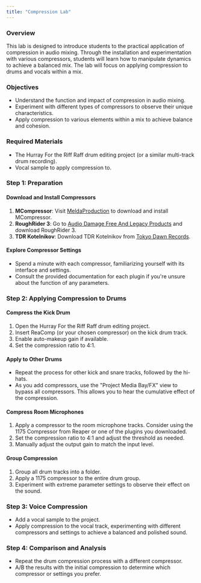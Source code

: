 ```yaml
---
title: "Compression Lab"
---
```


### Overview

This lab is designed to introduce students to the practical application of compression in audio mixing. Through the installation and experimentation with various compressors, students will learn how to manipulate dynamics to achieve a balanced mix. The lab will focus on applying compression to drums and vocals within a mix.

### Objectives

- Understand the function and impact of compression in audio mixing.
- Experiment with different types of compressors to observe their unique characteristics.
- Apply compression to various elements within a mix to achieve balance and cohesion.

### Required Materials

- The Hurray For the Riff Raff drum editing project (or a similar multi-track drum recording).
- Vocal sample to apply compression to.

### Step 1: Preparation

#### Download and Install Compressors

1. **MCompressor**: Visit [MeldaProduction](https://www.meldaproduction.com/MCompressor) to download and install MCompressor.
2. **RoughRider 3**: Go to [Audio Damage Free And Legacy Products](https://www.audiodamage.com/pages/free-and-legacy) and download RoughRider 3.
3. **TDR Kotelnikov**: Download TDR Kotelnikov from [Tokyo Dawn Records](https://www.tokyodawn.net/tdr-kotelnikov/).


#### Explore Compressor Settings

- Spend a minute with each compressor, familiarizing yourself with its interface and settings.
- Consult the provided documentation for each plugin if you're unsure about the function of any parameters.

### Step 2: Applying Compression to Drums

#### Compress the Kick Drum

1. Open the Hurray For the Riff Raff drum editing project.
2. Insert ReaComp (or your chosen compressor) on the kick drum track.
3. Enable auto-makeup gain if available.
4. Set the compression ratio to 4:1.

#### Apply to Other Drums

- Repeat the process for other kick and snare tracks, followed by the hi-hats.
- As you add compressors, use the "Project Media Bay/FX" view to bypass all compressors. This allows you to hear the cumulative effect of the compression.

#### Compress Room Microphones

1. Apply a compressor to the room microphone tracks. Consider using the 1175 Compressor from Reaper or one of the plugins you downloaded.
2. Set the compression ratio to 4:1 and adjust the threshold as needed.
3. Manually adjust the output gain to match the input level.

#### Group Compression

1. Group all drum tracks into a folder.
2. Apply a 1175 compressor to the entire drum group.
3. Experiment with extreme parameter settings to observe their effect on the sound.

### Step 3: Voice Compression

- Add a vocal sample to the project.
- Apply compression to the vocal track, experimenting with different compressors and settings to achieve a balanced and polished sound.

### Step 4: Comparison and Analysis

- Repeat the drum compression process with a different compressor.
- A/B the results with the initial compression to determine which compressor or settings you prefer.


<!-- ## Class Lab

Let's get some hands on experimenting with balance and compression in your own mixes

- Install a few types of compressors and experiment with them
- [MCompressor](https://www.meldaproduction.com/MCompressor), [RoughRider 3](https://www.audiodamage.com/pages/free-downloads), [TDR Kotelnikov](https://www.tokyodawn.net/tdr-kotelnikov/)

Spend a minute exploring each of these compressor's settings. Look at the documentation if you're unsure of what a parameter does. 

Instructions:

Open the Hurray For the Riff Raff drum editing project we did a few weeks ago. Add ReaComp or another compressor to the kick drum track. Turn on auto-makeup gain if the plugin has that setting. Set the ratio to 4:1. For every 1 dB of input signal we'll decrease the gain by 4 dB. 

Now do the same to the other kicks and snares, then the hi-hats.

As you add plugins, check the "Project Media Bay/FX" view to bypass all compressors at once. Use this to hear the cumulative difference.

Now compress your room microphones, but this time with the 1175 Compressor that comes with Reaper. You could try one of the new plugins aswell. Set the ratio to 4:1. Adjust the threshold to your liking. With this plugin you have to adjust the gain manually. Try to get it back to the input level.

Finally, group all of the drums in a folder and apply a 1175 compressor to the folder. Notice how extreme parameter settings can have a drastic effect on the timbre of the track.

Try this whole process again with at least one other compressor. AB the results and decide which one you prefer.

## Voice Compression

Now add the vocal sample to the project and try to compress it. -->
